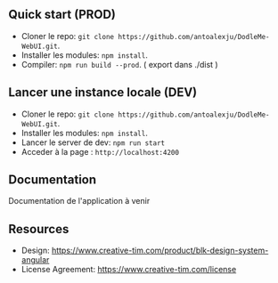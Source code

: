 ## Quick start (PROD)
- Cloner le repo: `git clone https://github.com/antoalexju/DodleMe-WebUI.git`.
- Installer les modules: `npm install`.
- Compiler: `npm run build --prod`. ( export dans ./dist )

## Lancer une instance locale (DEV)
- Cloner le repo: `git clone https://github.com/antoalexju/DodleMe-WebUI.git`.
- Installer les modules: `npm install`.
- Lancer le server de dev: `npm run start`
- Acceder à la page : `http://localhost:4200`

## Documentation
Documentation de l'application à venir

## Resources
- Design: <https://www.creative-tim.com/product/blk-design-system-angular>
- License Agreement: <https://www.creative-tim.com/license>
